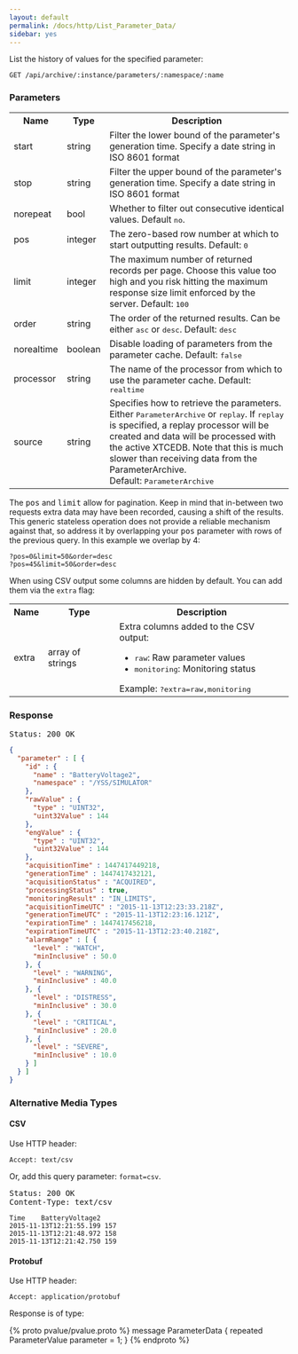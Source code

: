 ```yaml
---
layout: default
permalink: /docs/http/List_Parameter_Data/
sidebar: yes
---
```


List the history of values for the specified parameter:

    GET /api/archive/:instance/parameters/:namespace/:name


### Parameters

<table class="inline">
    <tr>
        <th>Name</th>
        <th>Type</th>
        <th>Description</th>
    </tr>
    <tr>
        <td class="code">start</td>
        <td class="code">string</td>
        <td>Filter the lower bound of the parameter's generation time. Specify a date string in ISO 8601 format</td>
    </tr>
    <tr>
        <td class="code">stop</td>
        <td class="code">string</td>
        <td>Filter the upper bound of the parameter's generation time. Specify a date string in ISO 8601 format</td>
    </tr>
    <tr>
        <td class="code">norepeat</td>
        <td class="code">bool</td>
        <td>Whether to filter out consecutive identical values. Default <tt>no</tt>.</td>
    </tr>
    <tr>
        <td class="code">pos</td>
        <td class="code">integer</td>
        <td>The zero-based row number at which to start outputting results. Default: <tt>0</tt></td>
    </tr>
    <tr>
        <td class="code">limit</td>
        <td class="code">integer</td>
        <td>The maximum number of returned records per page. Choose this value too high and you risk hitting the maximum response size limit enforced by the server. Default: <tt>100</tt></td>
    </tr>
    <tr>
        <td class="code">order</td>
        <td class="code">string</td>
        <td>The order of the returned results. Can be either <tt>asc</tt> or <tt>desc</tt>. Default: <tt>desc</tt></td>
    </tr>
    <tr>
        <td class="code">norealtime</td>
        <td class="code">boolean</td>
        <td>Disable loading of parameters from the parameter cache. Default: <tt>false</tt></td>
    </tr>
    <tr>
        <td class="code">processor</td>
        <td class="code">string</td>
        <td>The name of the processor from which to use the parameter cache. Default: <tt>realtime</tt></td>
    </tr>
    <tr>
        <td class="code">source</td>
        <td class="code">string</td>
        <td>Specifies how to retrieve the parameters. Either <tt>ParameterArchive</tt> or <tt>replay</tt>. If <tt>replay</tt> is specified, a replay processor will be created and data will be processed with the active XTCEDB. Note that this is much slower than receiving data from the ParameterArchive.<br>Default: <tt>ParameterArchive</tt></td>
    </tr>
</table>

The <tt>pos</tt> and <tt>limit</tt> allow for pagination. Keep in mind that in-between two requests extra data may have been recorded, causing a shift of the results. This generic stateless operation does not provide a reliable mechanism against that, so address it by overlapping your <tt>pos</tt> parameter with rows of the previous query. In this example we overlap by 4:

    ?pos=0&limit=50&order=desc
    ?pos=45&limit=50&order=desc 

When using CSV output some columns are hidden by default. You can add them via the `extra` flag:

<table class="inline">
    <tr>
        <th>Name</th>
        <th>Type</th>
        <th>Description</th>
    </tr>
    <tr>
        <td class="code">extra</td>
        <td class="code">array of strings</td>
        <td>
            Extra columns added to the CSV output:
            <ul>
                <li><tt>raw</tt>: Raw parameter values</li>
                <li><tt>monitoring</tt>: Monitoring status</li>
            </ul>
            Example: <tt>?extra=raw,monitoring</tt>
        </td>
    </tr>
</table>


### Response

<pre class="header">
Status: 200 OK
</pre>

```json
{
  "parameter" : [ {
    "id" : {
      "name" : "BatteryVoltage2",
      "namespace" : "/YSS/SIMULATOR"
    },
    "rawValue" : {
      "type" : "UINT32",
      "uint32Value" : 144
    },
    "engValue" : {
      "type" : "UINT32",
      "uint32Value" : 144
    },
    "acquisitionTime" : 1447417449218,
    "generationTime" : 1447417432121,
    "acquisitionStatus" : "ACQUIRED",
    "processingStatus" : true,
    "monitoringResult" : "IN_LIMITS",
    "acquisitionTimeUTC" : "2015-11-13T12:23:33.218Z",
    "generationTimeUTC" : "2015-11-13T12:23:16.121Z",
    "expirationTime" : 1447417456218,
    "expirationTimeUTC" : "2015-11-13T12:23:40.218Z",
    "alarmRange" : [ {
      "level" : "WATCH",
      "minInclusive" : 50.0
    }, {
      "level" : "WARNING",
      "minInclusive" : 40.0
    }, {
      "level" : "DISTRESS",
      "minInclusive" : 30.0
    }, {
      "level" : "CRITICAL",
      "minInclusive" : 20.0
    }, {
      "level" : "SEVERE",
      "minInclusive" : 10.0
    } ]
  } ]
}
```

### Alternative Media Types

#### CSV

Use HTTP header:

    Accept: text/csv

Or, add this query parameter: `format=csv`.

<pre class="header">
Status: 200 OK
Content-Type: text/csv
</pre>

```
Time    BatteryVoltage2
2015-11-13T12:21:55.199 157
2015-11-13T12:21:48.972 158
2015-11-13T12:21:42.750 159                       
```


#### Protobuf

Use HTTP header:

    Accept: application/protobuf

Response is of type:

{% proto pvalue/pvalue.proto %}
message ParameterData {
  repeated ParameterValue parameter = 1;
}
{% endproto %}
